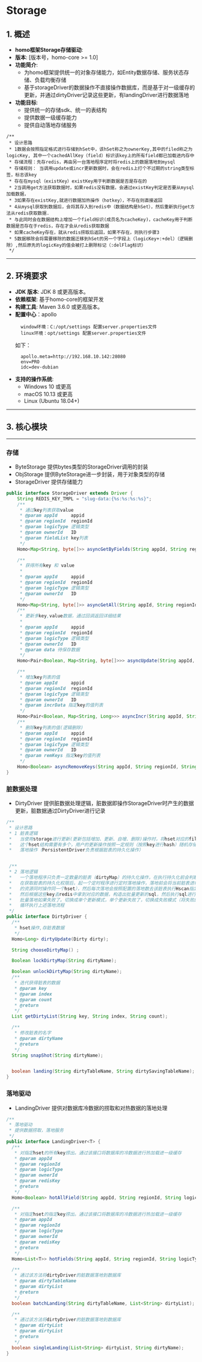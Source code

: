 
# Storage

## 1. 概述

- **homo框架Storage存储驱动**: 
- **版本**: [版本号，homo-core >= 1.0]
- **功能简介**:
    - 为homo框架提供统一的对象存储能力，如Entity数据存储、服务状态存储、负载均衡存储
    - 基于storageDriver的数据操作不直接操作数据库，而是基于对一级缓存的更新，并通过dirtyDriver记录这些更新，有landingDriver进行数据落地
- **功能目标**: 
  - 提供统一的存储sdk、统一的表结构
  - 提供数据一级缓存能力
  - 提供自动落地存储服务

```text
/**
 * 设计思路
 * 1数据会按照指定格式进行存储到hSet中，该hSet称之为ownerKey,其中的filed称之为logicKey, 其中一个cachedAllKey（field）标识该key上的所有field都已加载进内存中
 * 存储流程：先存redis，再由另一台落地程序定时将redis上的数据落地到mysql
 * 存储规则： 当调用update或incr更新数据时，会在redis上打个不过期的string类型标签，标志该key
 * 存在在mysql（existKey）existKey用于判断数据是否是存在的
 * 2当调用get方法获取数据时，如果redis没有数据，会通过existKey判定是否要从mysql加载数据，
 * 3如果存在existKey,就进行数据加热操作（hotkey），不存在则直接返回
 * 4从mysql获取到数据后，会将其存入到redis中（数据结构是hSet），然后重新执行get方法从redis获取数据.
 * 与此同时会在数据结构上增加一个field标识(成员名为cacheKey)，cacheKey用于判断数据是否存在于redis，存在才会从redis获取数据
 * 如果cacheKey存在，就从redis捞取后返回，如果不存在，则执行步骤3
 * 5数据移除会将需要移除的数据迁移到hSet的另一个字段上（logicKey+:+del）（逻辑删除）,然后原先的logicKey的值会被打上删除标记（:delFlag标识）
 */
```
--- 

## 2. 环境要求

- **JDK 版本**: JDK 8 或更高版本。
- **依赖框架**: 基于homo-core的框架开发
- **构建工具**: Maven 3.6.0 或更高版本。
- **配置中心**：apollo
  ```text
    window环境：C:/opt/settings 配置server.properties文件 
    linux环境：opt/settings 配置server.properties文件 
  ```
  如下：
  ```properties
    apollo.meta=http://192.168.10.142:28080 
    env=PRO
    idc=dev-dubian
  ```
- **支持的操作系统**:
    - Windows 10 或更高
    - macOS 10.13 或更高
    - Linux (Ubuntu 18.04+)
---

## 3. 核心模块
---
### 存储
- ByteStorage 提供bytes类型的StorageDriver调用的封装 
- ObjStorage 提供ByteStorage进一步封装，用于对象类型的存储
- StorageDriver 提供存储能力
```java
public interface StorageDriver extends Driver {
    String REDIS_KEY_TMPL = "slug-data:{%s:%s:%s:%s}";
    /**
     * 通过key列表获取value
     * @param appId     appid
     * @param regionId  regionId
     * @param logicType 逻辑类型
     * @param ownerId   ID
     * @param fieldList key列表
     */
    Homo<Map<String, byte[]>> asyncGetByFields(String appId, String regionId, String logicType, String ownerId, List<String> fieldList);

    /**
     * 获得所有key 和 value
     *
     * @param appId     appid
     * @param regionId  regionId
     * @param logicType 逻辑类型
     * @param ownerId   ID
     */
    Homo<Map<String, byte[]>> asyncGetAll(String appId, String regionId, String logicType, String ownerId);
    /**
     * 更新多key,value数据，通过回调返回详细结果
     *
     * @param appId     appid
     * @param regionId  regionId
     * @param logicType 逻辑类型
     * @param ownerId   ID
     * @param data 待保存数据
     */
    Homo<Pair<Boolean, Map<String, byte[]>>> asyncUpdate(String appId, String regionId, String logicType, String ownerId, Map<String, byte[]> data);

    /**
     * 增加key列表的值
     * @param appId     appid
     * @param regionId  regionId
     * @param logicType 逻辑类型
     * @param ownerId   ID
     * @param incrData 指定key的值列表
     */
    Homo<Pair<Boolean, Map<String, Long>>> asyncIncr(String appId, String regionId, String logicType, String ownerId, Map<String, Long> incrData);
    /**
     * 删除key列表的值(逻辑删除)
     * @param appId     appid
     * @param regionId  regionId
     * @param logicType 逻辑类型
     * @param ownerId   ID
     * @param remKeys 指定key的值列表
     */
    Homo<Boolean> asyncRemoveKeys(String appId, String regionId, String logicType, String ownerId, List<String> remKeys);
}
``` 
### 脏数据处理
- DirtyDriver 提供脏数据处理逻辑，脏数据即操作StorageDriver时产生的数据更新，脏数据通过DirtyDriver进行记录
```java
/**
 * 设计思路
 * 1 脏表逻辑
 *   当使用storage进行更新(更新包括增加、更新、自增、删除)操作时，将hset对应的filed的key保存在一张待更新的dirtyMap（hset结构中）中，
 *   这个hset结构需要有多个，用户的更新操作按照一定规则（按照key进行hash）随机存储在任一个脏表结构中（dirtyMap）,等待落地程序执行
 *   落地操作（PersistentDriver负责根据脏表的持久化操作）


 /**
 * 2 落地逻辑
 *   一个落地程序只负责一定数量的脏表（dirtyMap）的持久化操作，在执行持久化前会判断dirtyMap是否已经有其他落地程序负责
 *   在获取脏表的持久化权限后，起一个定时程序进行定时落地操作，落地前会将当前脏表进行重命名操作（相当于快照操作，不与正在更新
 *   的资源同时操作同一个hset），然后每次落地会按照配置的落地数去该脏表执行Hscan指定数量的key,
 *   然后根据这些key去redis中拿到对应的数据，构造出批量更新的sql，然后执行sql进行落地，
 *   批量落地如果失败了。切换成单个更新模式，单个更新失败了，切换成失败模式（将失败的key存在另一个errorMap的异常表中hset）
 *   循环执行上述落地流程
 */
public interface DirtyDriver {
  /**
   * hset操作,存脏表数据
   */
  Homo<Long> dirtyUpdate(Dirty dirty);

  String chooseDirtyMap() ;

  Boolean lockDirtyMap(String dirtyName);

  Boolean unlockDirtyMap(String dirtyName);
  /**
   * 迭代获得脏表的数据
   * @param key
   * @param index
   * @param count
   * @return
   */
  List getDirtyList(String key, String index, String count);

  /**
   * 修改脏表的名字
   * @param dirtyName
   * @return
   */
  String snapShot(String dirtyName);


  boolean landing(String dirtyTableName, String dirtySavingTableName);
}
``` 
### 落地驱动
- LandingDriver 提供对数据库冷数据的捞取和对热数据的落地处理
```java
/**
 * 落地驱动
 * 提供数据捞取，落地服务
 */
public interface LandingDriver<T> {
  /**
   * 对指定hset的所有key捞出。通过该接口将数据库的冷数据进行热加载进一级缓存
   * @param appId
   * @param regionId
   * @param logicType
   * @param ownerId
   * @param redisKey
   * @return
   */
  Homo<Boolean> hotAllField(String appId, String regionId, String logicType, String ownerId, String redisKey);

  /**
   * 对指定hset的指定key捞出。通过该接口将数据库的冷数据进行热加载进一级缓存
   * @param appId
   * @param regionId
   * @param logicType
   * @param ownerId
   * @param redisKey
   * @return
   */
  Homo<List<T>> hotFields(String appId, String regionId, String logicType, String ownerId, String redisKey, List<String> fields);

  /**
   * 通过该方法将dirtyDriver的脏数据落地到数据库
   * @param dirtyTableName
   * @param dirtyList
   * @return
   */
  boolean batchLanding(String dirtyTableName, List<String> dirtyList);

  /**
   * 通过该方法将dirtyDriver的脏数据落地到数据库
   * @param dirtyList
   * @param dirtyList
   * @return
   */
  boolean singleLanding(List<String> dirtyList, String dirtyName);
}

```
